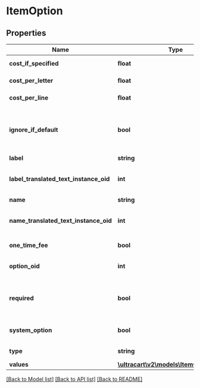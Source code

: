 # ItemOption

## Properties
Name | Type | Description | Notes
------------ | ------------- | ------------- | -------------
**cost_if_specified** | **float** | Cost if specified | [optional] 
**cost_per_letter** | **float** | Cost per letter | [optional] 
**cost_per_line** | **float** | Cost per line | [optional] 
**ignore_if_default** | **bool** | Ignore this option on the order if the default value is selected | [optional] 
**label** | **string** | Label | [optional] 
**label_translated_text_instance_oid** | **int** | Label translated text instance ID | [optional] 
**name** | **string** | Name | [optional] 
**name_translated_text_instance_oid** | **int** | Name translated text instance ID | [optional] 
**one_time_fee** | **bool** | One time fee | [optional] 
**option_oid** | **int** | Option object identifier | [optional] 
**required** | **bool** | True if the customer is required to specify an answer | [optional] 
**system_option** | **bool** | True if this is a system option | [optional] 
**type** | **string** | Type of option | [optional] 
**values** | [**\ultracart\v2\models\ItemOptionValue[]**](ItemOptionValue.md) | Values | [optional] 

[[Back to Model list]](../README.md#documentation-for-models) [[Back to API list]](../README.md#documentation-for-api-endpoints) [[Back to README]](../README.md)


